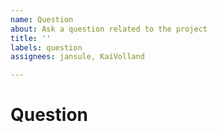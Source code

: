 ```yaml
---
name: Question
about: Ask a question related to the project
title: ''
labels: question
assignees: jansule, KaiVolland

---
```


# Question

<!-- Propose your question here -->

<!--- CHECKLIST
Code example added?
Would a screenshot be helpful?
Do you want to mention someone?
-->
